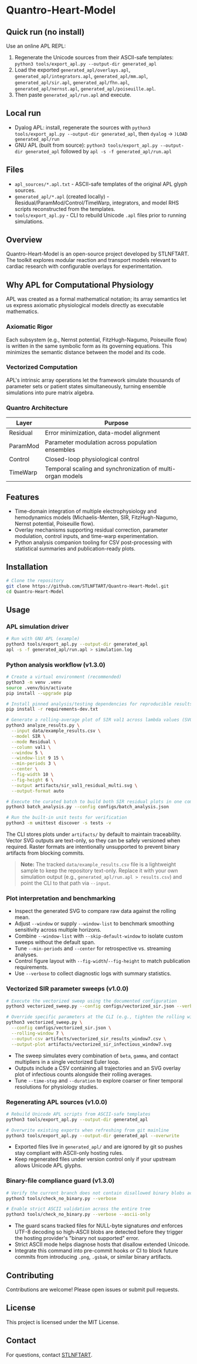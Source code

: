 # Quantro-Heart-Model

## Quick run (no install)
Use an online APL REPL:
1. Regenerate the Unicode sources from their ASCII-safe templates:
   `python3 tools/export_apl.py --output-dir generated_apl`
2. Load the exported `generated_apl/overlays.apl`, `generated_apl/integrators.apl`,
   `generated_apl/mm.apl`, `generated_apl/sir.apl`, `generated_apl/fhn.apl`,
   `generated_apl/nernst.apl`, `generated_apl/poiseuille.apl`.
3. Then paste `generated_apl/run.apl` and execute.

## Local run
- Dyalog APL: install, regenerate the sources with
  `python3 tools/export_apl.py --output-dir generated_apl`, then
  `dyalog` -> `)LOAD generated_apl/run`
- GNU APL (built from source): `python3 tools/export_apl.py --output-dir generated_apl`
  followed by `apl -s -f generated_apl/run.apl`

## Files
- `apl_sources/*.apl.txt` - ASCII-safe templates of the original APL glyph
  sources.
- `generated_apl/*.apl` (created locally) - Residual/ParamMod/Control/TimeWarp,
  integrators, and model RHS scripts reconstructed from the templates.
- `tools/export_apl.py` - CLI to rebuild Unicode `.apl` files prior to running
  simulations.

## Overview
Quantro-Heart-Model is an open-source project developed by STLNFTART. The toolkit explores modular reaction and transport models relevant to cardiac research with configurable overlays for experimentation.

## Why APL for Computational Physiology
APL was created as a formal mathematical notation; its array semantics let us express
axiomatic physiological models directly as executable mathematics.

### Axiomatic Rigor
Each subsystem (e.g., Nernst potential, FitzHugh-Nagumo, Poiseuille flow)
is written in the same symbolic form as its governing equations.
This minimizes the semantic distance between the model and its code.

### Vectorized Computation
APL's intrinsic array operations let the framework simulate thousands of
parameter sets or patient states simultaneously, turning ensemble
simulations into pure matrix algebra.

### Quantro Architecture
| Layer | Purpose |
|-------|----------|
| Residual | Error minimization, data-model alignment |
| ParamMod | Parameter modulation across population ensembles |
| Control  | Closed-loop physiological control |
| TimeWarp | Temporal scaling and synchronization of multi-organ models |

## Features
- Time-domain integration of multiple electrophysiology and hemodynamics models (Michaelis-Menten, SIR, FitzHugh-Nagumo, Nernst potential, Poiseuille flow).
- Overlay mechanisms supporting residual correction, parameter modulation, control inputs, and time-warp experimentation.
- Python analysis companion tooling for CSV post-processing with statistical summaries and publication-ready plots.

## Installation

```bash
# Clone the repository
git clone https://github.com/STLNFTART/Quantro-Heart-Model.git
cd Quantro-Heart-Model
```

## Usage

### APL simulation driver

```bash
# Run with GNU APL (example)
python3 tools/export_apl.py --output-dir generated_apl
apl -s -f generated_apl/run.apl > simulation.log
```

### Python analysis workflow (v1.3.0)

```bash
# Create a virtual environment (recommended)
python3 -m venv .venv
source .venv/bin/activate
pip install --upgrade pip

# Install pinned analysis/testing dependencies for reproducible results
pip install -r requirements-dev.txt

# Generate a rolling-average plot of SIR val1 across lambda values (SVG output)
python3 analyze_results.py \
  --input data/example_results.csv \
  --model SIR \
  --mode Residual \
  --column val1 \
  --window 5 \
  --window-list 9 15 \
  --min-periods 3 \
  --center \
  --fig-width 10 \
  --fig-height 6 \
  --output artifacts/sir_val1_residual_multi.svg \
  --output-format auto

# Execute the curated batch to build both SIR residual plots in one command
python3 batch_analysis.py --config configs/batch_analysis.json

# Run the built-in unit tests for verification
python3 -m unittest discover -s tests -v
```

The CLI stores plots under `artifacts/` by default to maintain traceability.
Vector SVG outputs are text-only, so they can be safely versioned when
required. Raster formats are intentionally unsupported to prevent binary
artifacts from blocking commits.

> **Note:** The tracked `data/example_results.csv` file is a lightweight sample
> to keep the repository text-only. Replace it with your own simulation output
> (e.g., `generated_apl/run.apl > results.csv`) and point the CLI to that path via `--input`.

### Plot interpretation and benchmarking

- Inspect the generated SVG to compare raw data against the rolling mean.
- Adjust `--window` or supply `--window-list` to benchmark smoothing sensitivity across multiple horizons.
- Combine `--window-list` with `--skip-default-window` to isolate custom sweeps without the default span.
- Tune `--min-periods` and `--center` for retrospective vs. streaming analyses.
- Control figure layout with `--fig-width`/`--fig-height` to match publication requirements.
- Use `--verbose` to collect diagnostic logs with summary statistics.

### Vectorized SIR parameter sweeps (v1.0.0)

```bash
# Execute the vectorized sweep using the documented configuration
python3 vectorized_sweep.py --config configs/vectorized_sir.json --verbose

# Override specific parameters at the CLI (e.g., tighten the rolling window)
python3 vectorized_sweep.py \
  --config configs/vectorized_sir.json \
  --rolling-window 7 \
  --output-csv artifacts/vectorized_sir_results_window7.csv \
  --output-plot artifacts/vectorized_sir_infectious_window7.svg
```

- The sweep simulates every combination of `beta`, `gamma`, and contact
  multipliers in a single vectorized Euler loop.
- Outputs include a CSV containing all trajectories and an SVG overlay plot of
  infectious counts alongside their rolling averages.
- Tune `--time-step` and `--duration` to explore coarser or finer temporal
  resolutions for physiology studies.

### Regenerating APL sources (v1.0.0)

```bash
# Rebuild Unicode APL scripts from ASCII-safe templates
python3 tools/export_apl.py --output-dir generated_apl

# Overwrite existing exports when refreshing from git mainline
python3 tools/export_apl.py --output-dir generated_apl --overwrite
```

- Exported files live in `generated_apl/` and are ignored by git so pushes stay
  compliant with ASCII-only hosting rules.
- Keep regenerated files under version control only if your upstream allows
  Unicode APL glyphs.

### Binary-file compliance guard (v1.3.0)

```bash
# Verify the current branch does not contain disallowed binary blobs across full-file scans
python3 tools/check_no_binary.py --verbose

# Enable strict ASCII validation across the entire tree
python3 tools/check_no_binary.py --verbose --ascii-only
```

- The guard scans tracked files for NULL-byte signatures *and* enforces
  UTF-8 decoding so high-ASCII blobs are detected before they trigger the
  hosting provider's "binary not supported" error.
- Strict ASCII mode helps diagnose hosts that disallow extended Unicode.
- Integrate this command into pre-commit hooks or CI to block future commits
  from introducing `.png`, `.gsbak`, or similar binary artifacts.

## Contributing
Contributions are welcome! Please open issues or submit pull requests.

## License
This project is licensed under the MIT License.

## Contact
For questions, contact [STLNFTART](https://github.com/STLNFTART).

